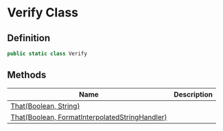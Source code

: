 # Verify Class
## Definition

```c#
public static class Verify
```

## Methods

| Name | Description |
| ---- | ----------- |
| [That(Boolean, String)](MrKWatkins.Assertions.Verify.That.md#mrkwatkins-assertions-verify-that(system-boolean-system-string)) |  |
| [That(Boolean, FormatInterpolatedStringHandler)](MrKWatkins.Assertions.Verify.That.md#mrkwatkins-assertions-verify-that(system-boolean-mrkwatkins-assertions-formatinterpolatedstringhandler)) |  |


